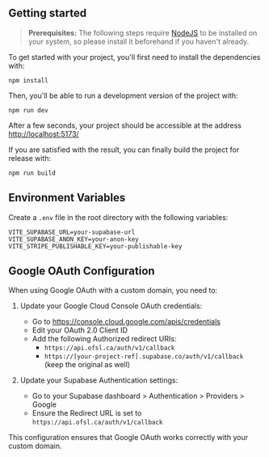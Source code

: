 ## Getting started

> **Prerequisites:**
> The following steps require [NodeJS](https://nodejs.org/en/) to be installed on your system, so please
> install it beforehand if you haven't already.

To get started with your project, you'll first need to install the dependencies with:

```
npm install
```

Then, you'll be able to run a development version of the project with:

```
npm run dev
```

After a few seconds, your project should be accessible at the address
[http://localhost:5173/](http://localhost:5173/)

If you are satisfied with the result, you can finally build the project for release with:

```
npm run build
```

## Environment Variables

Create a `.env` file in the root directory with the following variables:

```
VITE_SUPABASE_URL=your-supabase-url
VITE_SUPABASE_ANON_KEY=your-anon-key
VITE_STRIPE_PUBLISHABLE_KEY=your-publishable-key
```

## Google OAuth Configuration

When using Google OAuth with a custom domain, you need to:

1. Update your Google Cloud Console OAuth credentials:
   - Go to https://console.cloud.google.com/apis/credentials
   - Edit your OAuth 2.0 Client ID
   - Add the following Authorized redirect URIs:
     - `https://api.ofsl.ca/auth/v1/callback`
     - `https://[your-project-ref].supabase.co/auth/v1/callback` (keep the original as well)

2. Update your Supabase Authentication settings:
   - Go to your Supabase dashboard > Authentication > Providers > Google
   - Ensure the Redirect URL is set to `https://api.ofsl.ca/auth/v1/callback`

This configuration ensures that Google OAuth works correctly with your custom domain.
